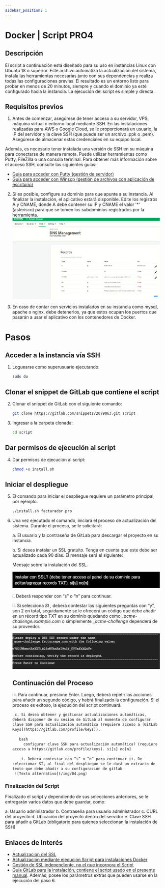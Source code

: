 ```yaml
---
sidebar_position: 1
---
```


# Docker | Script PRO4

## Descripción

El script a continuación está diseñado para su uso en instancias Linux con Ubuntu 18 o superior. Este archivo automatiza la actualización del sistema, instala las herramientas necesarias junto con sus dependencias y realiza todas las configuraciones previas. El resultado es un entorno listo para probar en menos de 20 minutos, siempre y cuando el dominio ya esté configurado hacia la instancia. La ejecución del script es simple y directa.

## Requisitos previos

1. Antes de comenzar, asegúrese de tener acceso a su servidor, VPS, máquina virtual o entorno local mediante SSH. En las instalaciones realizadas para AWS o Google Cloud, se le proporcionará un usuario, la IP del servidor y la clave SSH (que puede ser un archivo .ppk o .pem). Asegúrese de almacenar estas credenciales en su equipo local.

Además, es necesario tener instalada una versión de SSH en su máquina para conectarse de manera remota. Puede utilizar herramientas como Putty, FileZilla o una consola terminal. Para obtener más información sobre el acceso SSH, consulte las siguientes guías:

- [Guía para acceder con Putty (gestión de servidor)](https://docs.google.com/document/d/1PmQejvNd_dkXVm8DPUYlQTag0wvES46tMpxX3MPhkNY/edit#)
- [Guía para acceder con Winscp (gestión de archivos con aplicación de escritorio)](https://docs.google.com/document/d/1Xpri2102N4b5C-dG-FVPXW5ZWjEz5S4iDjpvl7Zwq2E/edit#heading=h.nezjsyganf1w)

2. Si es posible, configure su dominio para que apunte a su instancia. Al finalizar la instalación, el aplicativo estará disponible. Edite los registros A y CNAME, donde A debe contener su IP y CNAME el valor '*' (asterisco) para que se tomen los subdominios registrados por la herramienta.
![Texto alternativo](/img/01.png)

3. En caso de contar con servicios instalados en su instancia como mysql, apache o nginx, debe detenerlos, ya que estos ocupan los puertos que pasarán a usar el aplicativo con los contenedores de Docker.
# Pasos

## Acceder a la instancia vía SSH

1. Loguearse como superusuario ejecutando:
    ```bash
    sudo du
    ```

## Clonar el snippet de GitLab que contiene el script

2. Clonar el snippet de GitLab con el siguiente comando:
    ```bash
    git clone https://gitlab.com/snippets/2079063.git script
    ```
    

3. Ingresar a la carpeta clonada:
    ```bash
    cd script
    ```

## Dar permisos de ejecución al script

4. Dar permisos de ejecución al script:
    ```bash
    chmod +x install.sh
    ```
    

## Iniciar el despliegue

5. El comando para iniciar el despliegue requiere un parámetro principal, por ejemplo:
    ```bash
    ./install.sh facturador.pro
    ```

6. Una vez ejecutado el comando, iniciará el proceso de actualización del sistema. Durante el proceso, se le solicitará:

    a. El usuario y la contraseña de GitLab para descargar el proyecto en su instancia.

    b. Si desea instalar un SSL gratuito. Tenga en cuenta que este debe ser actualizado cada 90 días. El mensaje será el siguiente:

    
    Mensaje sobre la instalación del SSL.
    
    ![Texto alternativo](/img/02.png)

      i. Deberá responder con “s” o “n” para continuar.

      ii. Si selecciona *SI* , deberá contestar las siguientes preguntas con “y”, son 2 en total, seguidamente se le ofrecerá un código que debe añadir en un récord tipo TXT en su dominio quedando como *_acme-challenge.example.com* o simplemente *_acme-challenge* dependerá de su proveedor.
      
      ![Texto alternativo](/img/03.png)
      ## Continuación del Proceso

      iii. Para continuar, presione Enter. Luego, deberá repetir las acciones para añadir un segundo código, y habrá finalizado la configuración. Si el proceso es exitoso, la ejecución del script continuará.

        c. Si desea obtener y gestionar actualizaciones automáticas, deberá disponer de su sesión de GitLab al momento de configurar clave SSH para actualización automática (requiere acceso a [GitLab Keys](https://gitlab.com/profile/keys)).

          bash
            configurar clave SSH para actualización automática? (requiere acceso a https://gitlab.com/profile/keys). si[s] no[n]
          
           i. Deberá contestar con “s” o “n” para continuar ii. De seleccionar SÍ, al final del despliegue se le dará un extracto de texto que debe añadir a su configuración de gitlab
        ![Texto alternativo](/img/04.png)
### Finalización del Script

Finalizado el script y dependiendo de sus selecciones anteriores, se le entregarán varios datos que debe guardar, como:

a. Usuario administrador
b. Contraseña para usuario administrador
c. CURL del proyecto
d. Ubicación del proyecto dentro del servidor
e. Clave SSH para añadir a GitLab (obligatorio para quienes seleccionan la instalación de SSH)

## Enlaces de Interés

- [Actualización del SSL](https://gitlab.com/b.mendoza/facturadorpro3/-/snippets/1955372)
- [Actualización mediante ejecución Script para instalaciones Docker](https://gitlab.com/b.mendoza/facturadorpro3/-/wikis/Script-Update-Docker)
- [Gestión de SSL independiente, no el que incorpora el Script](https://docs.google.com/document/d/1D87YJ9fq9yHiAauu6SGVugiC3m_i42DrFUt6VKYXuDI/edit#heading=h.5gkh9djmh9b)
- [Guía GitLab para la instalación, contiene el script usado en el presente manual](https://gitlab.com/b.mendoza/facturadorpro3/-/snippets/1971490). Además, posee los parámetros extras que pueden usarse en la ejecución del paso 6.

